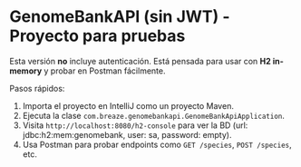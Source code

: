 # GenomeBankAPI (sin JWT) - Proyecto para pruebas

Esta versión **no** incluye autenticación. Está pensada para usar con **H2 in-memory** y probar en Postman fácilmente.

Pasos rápidos:
1. Importa el proyecto en IntelliJ como un proyecto Maven.
2. Ejecuta la clase `com.breaze.genomebankapi.GenomeBankApiApplication`.
3. Visita `http://localhost:8080/h2-console` para ver la BD (url: jdbc:h2:mem:genomebank, user: sa, password: empty).
4. Usa Postman para probar endpoints como `GET /species`, `POST /species`, etc.
